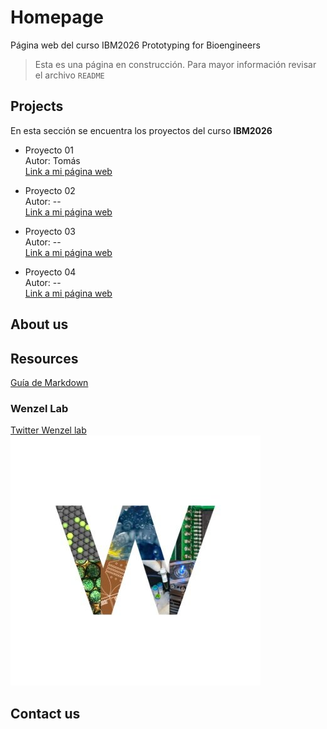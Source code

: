 # Homepage
Página web del curso IBM2026 Prototyping for Bioengineers

> Esta es una página en construcción. Para mayor información revisar el archivo `README`

## Projects

En esta sección se encuentra los proyectos del curso **IBM2026**

  * Proyecto 01  
   Autor: Tomás  
   [Link a mi página web](https://www.google.com)

  * Proyecto 02  
   Autor: --  
   [Link a mi página web](https://www.google.com)

  * Proyecto 03  
   Autor: --  
   [Link a mi página web](https://www.google.com)

  * Proyecto 04  
   Autor: --  
   [Link a mi página web](https://www.google.com)

## About us

## Resources

[Guía de Markdown](https://www.markdownguide.org/basic-syntax)

### Wenzel Lab  
   [Twitter Wenzel lab](https://twitter.com/WenzelLab?ref_src=twsrc%5Egoogle%7Ctwcamp%5Eserp%7Ctwgr%5Eauthor)  
   ![alt text](images/I-PSFzNq_400x400.jpg "Logo Title Text 1")


## Contact us
